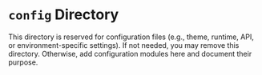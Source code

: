# `config` Directory

This directory is reserved for configuration files (e.g., theme, runtime, API, or environment-specific settings). If not needed, you may remove this directory. Otherwise, add configuration modules here and document their purpose.
